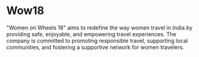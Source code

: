 # Wow18

"Women on Wheels 18" aims to redefine the way women travel in India by providing safe, enjoyable, and empowering travel experiences. The company is committed to promoting responsible travel, supporting local communities, and fostering a supportive network for women travelers.
